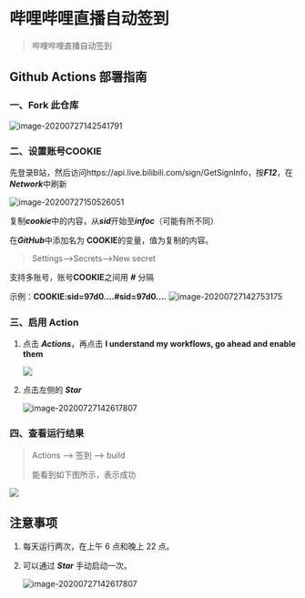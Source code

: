 # 哔哩哔哩直播自动签到
> 哔哩哔哩直播自动签到

## Github Actions 部署指南

### 一、Fork 此仓库
![image-20200727142541791](https://i.loli.net/2020/07/27/jK5H8FLvt7aBeYX.png)



### 二、设置账号COOKIE
先登录B站，然后访问https://api.live.bilibili.com/sign/GetSignInfo，按***F12***，在***Network***中刷新

![image-20200727150526051](https://i.loli.net/2020/07/27/zSFRqjIr4B8OEgh.png)

复制***cookie***中的内容，从***sid***开始至***infoc***（可能有所不同）



在***GitHub***中添加名为 **COOKIE**的变量，值为复制的内容。

> Settings-->Secrets-->New secret

支持多账号，账号**COOKIE**之间用 ***#*** 分隔

示例：**COOKIE:sid=97d0....#sid=97d0....**
![image-20200727142753175](https://i.loli.net/2020/07/27/xjri3p4qdchaf2G.png)

### 三、启用 Action
1. 点击 ***Actions***，再点击 **I understand my workflows, go ahead and enable them**

   ![](https://i.loli.net/2020/07/27/pyQmdMHrOIz4x2f.png)

2. 点击左侧的 ***Star***

   ![image-20200727142617807](https://i.loli.net/2020/07/27/3cXnHYIbOxfQDZh.png)

### 四、查看运行结果
> Actions --> 签到 --> build
>
> 能看到如下图所示，表示成功

![](https://i.loli.net/2020/07/27/YLkpXSbRj73nwov.png)

## 注意事项

1. 每天运行两次，在上午 6 点和晚上 22 点。

2. 可以通过 ***Star*** 手动启动一次。

   ![image-20200727142617807](https://i.loli.net/2020/07/27/87oQeLJOlZvU3Ep.png)
   
   

